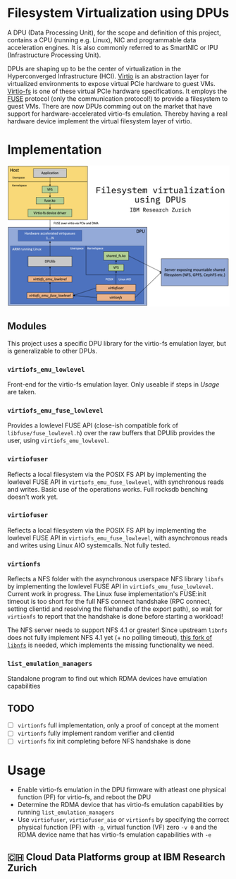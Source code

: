# Filesystem Virtualization using DPUs
A DPU (Data Processing Unit), for the scope and definition of this project, contains a CPU (running e.g. Linux), NIC and programmable data acceleration engines. It is also commonly referred to as SmartNIC or IPU (Infrastructure Processing Unit).

DPUs are shaping up to be the center of virtualization in the Hyperconverged Infrastructure (HCI).
[Virtio](https://developer.ibm.com/articles/l-virtio) is an abstraction layer for virtualized environments to expose virtual PCIe hardware to guest VMs.
[Virtio-fs](https://www.kernel.org/doc/html/latest/filesystems/virtiofs.html) is one of these virtual PCIe hardware specifications. It employs the [FUSE](https://www.kernel.org/doc/html/latest/filesystems/fuse.html) protocol (only the communication protocol!) to provide a filesystem to guest VMs.
There are now DPUs comming out on the market that have support for hardware-accelerated virtio-fs emulation. Thereby having a real hardware device implement the virtual filesystem layer of virtio.

# Implementation
![DPU virtio-fs architecture diagram](arch-diagram.png "DPU virtio-fs architecture diagram")
## Modules
This project uses a specific DPU library for the virtio-fs emulation layer, but is generalizable to other DPUs.
### `virtiofs_emu_lowlevel`
Front-end for the virtio-fs emulation layer. Only useable if steps in *Usage* are taken.
### `virtiofs_emu_fuse_lowlevel`
Provides a lowlevel FUSE API (close-ish compatible fork of `libfuse/fuse_lowlevel.h`) over the raw buffers that DPUlib provides the user, using `virtiofs_emu_lowlevel`.
### `virtiofuser`
Reflects a local filesystem via the POSIX FS API by implementing the lowlevel FUSE API in `virtiofs_emu_fuse_lowlevel`, with synchronous reads and writes. Basic use of the operations works. Full rocksdb benching doesn't work yet.
### `virtiofuser`
Reflects a local filesystem via the POSIX FS API by implementing the lowlevel FUSE API in `virtiofs_emu_fuse_lowlevel`, with asynchronous reads and writes using Linux AIO systemcalls. Not fully tested.
### `virtionfs`
Reflects a NFS folder with the asynchronous userspace NFS library `libnfs` by implementing the lowlevel FUSE API in `virtiofs_emu_fuse_lowlevel`. Current work in progress. The Linux fuse implementation's FUSE:init timeout is too short for the full NFS connect handshake (RPC connect, setting clientid and resolving the filehandle of the export path), so wait for `virtionfs` to report that the handshake is done before starting a workload!

The NFS server needs to support NFS 4.1 or greater!
Since upstream `libnfs` does not fully implement NFS 4.1 yet (+ no polling timeout), [this fork of `libnfs`](https://github.com/Peter-JanGootzen/libnfs) is needed, which implements the missing functionality we need.
### `list_emulation_managers`
Standalone program to find out which RDMA devices have emulation capabilities

## TODO
- [ ] `virtionfs` full implementation, only a proof of concept at the moment
- [ ] `virtionfs` fully implement random verifier and clientid
- [ ] `virtionfs` fix init completing before NFS handshake is done

# Usage
* Enable virtio-fs emulation in the DPU firmware with atleast one physical function (PF) for virtio-fs, and reboot the DPU
* Determine the RDMA device that has virtio-fs emulation capabilities by running `list_emulation_managers`
* Use `virtiofuser`, `virtiofuser_aio` or `virtionfs` by specifying the correct physical function (PF) with `-p`, virtual function (VF) zero `-v 0` and the RDMA device name that has virtio-fs emulation capabilities with `-e`

## :switzerland: Cloud Data Platforms group at IBM Research Zurich

